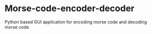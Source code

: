 # Morse-code-encoder-decoder
Python based GUI application for encoding morse code and decoding morse code
